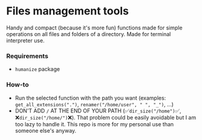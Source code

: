 # Files management tools

Handy and compact (because it's more fun) functions made for simple operations on all files and folders of a directory. Made for terminal interpreter use.

### Requirements
* `humanize` package

### How-to
* Run the selected function with the path you want (examples: `get_all_extensions(".")`, `renamer("/home/user", " ", "_")`, ...)
* DON'T ADD `/` AT THE END OF YOUR PATH (✅`dir_size("/home")`✅, ❌`dir_size("/home/")`❌). That problem could be easily avoidable but I am too lazy to handle it. This repo is more for my personal use than someone else's anyway.
